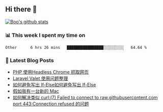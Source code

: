 ## Hi there 👋

[![Boo's github stats](https://github-readme-stats.vercel.app/api?username=0xAiKang)](https://github.com/anuraghazra/github-readme-stats)

<!-- [![Most Used Langs](https://github-readme-stats.vercel.app/api/top-langs/?username=0xAiKang)](https://github.com/anuraghazra/github-readme-stats) -->

### 📊 This week I spent my time on
<!--START_SECTION:waka-->

```text
Other      6 hrs 26 mins   ████████████████░░░░░░░░░   64.64 %
```

<!--END_SECTION:waka-->

### 📕 Latest Blog Posts
<!-- BLOG-POST-LIST:START -->
- [PHP 使用Headless Chrome 抓取网页](https://www.0x2beace.com/php-uses-headless-chrome-to-scrape-web-pages/)
- [Laravel Valet 使用问题整理](https://www.0x2beace.com/laravel-valet-uses-problem-sorting/)
- [如何避免写出 If-Else如何避免写出 If-Else](https://www.0x2beace.com/how-to-avoid-writing-out-if-else/)
- [假如我有一台新的 Mac](https://www.0x2beace.com/Suppose-I-have-a-new-Mac/)
- [如何解决类似 curl:&lpar;7&rpar; Failed to connect to raw.githubusercontent.com port 443:Connection refused 的问题](https://www.0x2beace.com/How-to-solve-problems-like-curl-7-Failed-to-connect-to-raw-githubusercontent-com-port-443-Connection-refused/)
<!-- BLOG-POST-LIST:END -->

